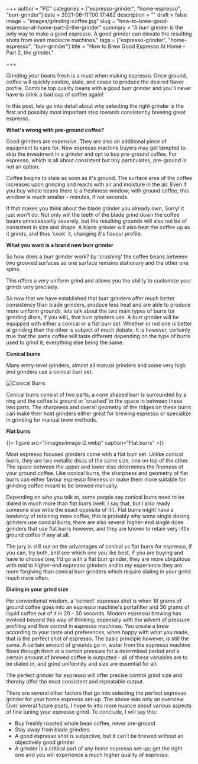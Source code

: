 +++
author = "PC"
categories = ["espresso-grinder", "home-espresso", "burr-grinder"]
date = 2021-06-11T00:17:48Z
description = ""
draft = false
image = "images/grinding-coffee.jpg"
slug = "how-to-brew-good-espresso-at-home-part-2-the-grinder"
summary = "A burr grinder is the only way to make a good espresso. A good grinder can elevate the resulting shots from even mediocre machines."
tags = ["espresso-grinder", "home-espresso", "burr-grinder"]
title = "How to Brew Good Espresso At Home - Part 2, the grinder."

+++




Grinding your beans fresh is a must when making espresso. Once ground, coffee will quickly oxidize, stale, and cease to produce the desired flavor profile. Combine top quality beans with a good burr grinder and you'll never have to drink a bad cup of coffee again!

In this post, lets go into detail about why selecting the right grinder is the first and possibly most important step towards consistently brewing great espresso.

**What's wrong with pre-ground coffee?**

Good grinders are expensive. They are also an additional piece of equipment to care for. New espresso machine buyers may get tempted to skip the investment in a grinder and opt to buy pre-ground coffee. For espresso, which is all about consistent but tiny particulates, pre-ground is not an option.

Coffee begins to stale as soon as it's ground. The surface area of the coffee increases upon grinding and reacts with air and moisture in the air. Even if you buy whole beans there is a freshness window; with ground coffee, this window is much smaller - minutes, if not seconds.

If that makes you think about the blade grinder you already own, Sorry! it just won't do. Not only will the teeth of the blade grind down the coffee beans unnecessarily severely, but the resulting grounds will also not be of consistent in size and shape. A blade grinder will also heat the coffee up as it grinds, and thus 'cook' it, changing it's flavour profile.

**What you want is a brand new burr grinder**

So how does a burr grinder work? by 'crushing' the coffee beans between two grooved surfaces as one surface remains stationary and the other one spins.

This offers a very uniform grind and allows you the ability to customize your grinds very precisely.

So now that we have established that burr grinders offer much better consistency than blade grinders, produce less heat and are able to produce more uniform grounds, lets talk about the two main types of burrs (or grinding discs, if you will), that burr grinders use. A burr grinder will be equipped with either a conical or a flat burr set. Whether or not one is better at grinding than the other is subject of much debate. It is however, certainly true that the same coffee will taste different depending on the type of burrs used to grind it; everything else being the same.

**Conical burrs**

Many entry-level grinders, almost all manual grinders and some very high end grinders use a conical burr set.

![Conical Burrs](/images/image-1.webp)

Conical burrs consist of two parts, a cone shaped burr is surrounded by a ring and the coffee is ground or 'crushed' in the space in between these two parts. The sharpness and overall geometry of the ridges on these burrs can make their host grinders either great for brewing espresso or specialize in grinding for manual brew methods.

**Flat burrs**

{{< figure src="/images/image-2.webp" caption="Flat burrs" >}}

Most espresso focused grinders come with a flat burr set. Unlike conical burrs, they are two metallic discs of the same size, one on top of the other. The space between the upper and lower disc determines the fineness of your ground coffee. Like conical burrs, the sharpness and geometry of flat burrs can either favour espresso fineness or make them more suitable for grinding coffee meant to be brewed manually.

Depending on who you talk to, some people say conical burrs need to be dialed in much more than flat burrs (well, I say that, but I also ready someone else write the exact opposite of it!). Flat burrs might have a tendency of retaining more coffee, this is probably why some single dosing grinders use conical burrs; there are also several higher-end single dose grinders that use flat burrs however, and they are known to retain very little ground coffee if any at all.

The jury is still out on the advantages of conical vs flat burrs for espresso, if you can, try both, and see which one you like best, if you are buying and have to choose one, I'd go with a flat burr grinder, they are more ubiquitous with mid to higher-end espresso grinders and in my experience they are more forgiving than conical burr grinders which require dialing in your grind much more often.

**Dialing in your grind size**

Per conventional wisdom, a 'correct' espresso shot is when 18 grams of ground coffee goes into an espresso machine's portafilter and 36 grams of liquid coffee out of it in 20 - 30 seconds. Modern espresso brewing has evolved beyond this way of thinking; especially with the advent of pressure profiling and flow control in espresso machines. You create a brew according to your taste and preferences, when happy with what you made, that is the perfect shot of espresso. The basic principle however, is still the same. A certain amount of grounds go in,  water from the espresso machine flows through them at a certain pressure for a determined period and a certain amount of brewed coffee is outputted - all of these variables are to be dialed in, and grind uniformity and size are essential for all.

The perfect grinder for espresso will offer precise control grind size and thereby offer the most consistent and repeatable output.

There are several other factors that go into selecting the perfect espresso grinder for your home espresso set-up. The above was only an overview. Over several future posts, I hope to into more nuance about various aspects of fine tuning your espresso grind. To conclude, I will say this:

* Buy freshly roasted whole bean coffee, never pre-ground
* Stay away from blade grinders
* A good espresso shot is subjective, but it can't be brewed without an objectively good grinder
* A grinder is a critical part of any home espresso set-up; get the right one and you will experience a much higher quality of espresso.



